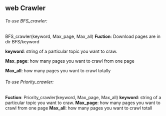 ## web Crawler

###### To use BFS_crawler: 
BFS_crawler(keyword, Max_page, Max_all)
**Fuction**: Download pages are in dir BFS/keyword

**keyword**: string of a particular topic you want to craw.

**Max_page**: how many pages you want to crawl from one page

**Max_all**: how many pages you want to crawl totally




###### To use Priority_crawler:
**Fuction**: Priority_crawler(keyword, Max_page, Max_all)
**keyword**: string of a particular topic you want to craw.
**Max_page**: how many pages you want to crawl from one page
**Max_all**: how many pages you want to crawl totall
